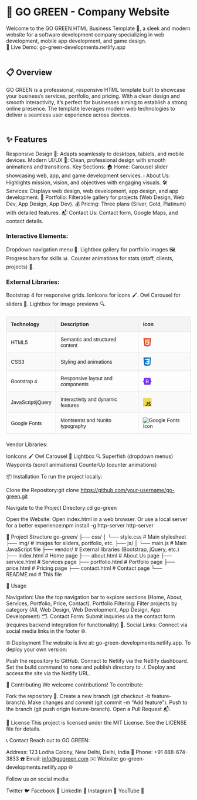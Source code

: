 <h1>🌿 GO GREEN - Company Website</h1>
Welcome to the GO GREEN HTML Business Template 🚀, a sleek and modern website for a software development company specializing in web development, mobile app development, and game design.<br>
🔗 Live Demo: go-green-developments.netlify.app
<br>
<br>
<h2><strong>📋 Overview</strong></h2>
GO GREEN is a professional, responsive HTML template built to showcase your business’s services, portfolio, and pricing. With a clean design and smooth interactivity, it’s perfect for businesses aiming to establish a strong online presence. The template leverages modern web technologies to deliver a seamless user experience across devices.

  
  
  
<br>
<br>


<h2><b>✨ Features</b></h2>

Responsive Design 📱: Adapts seamlessly to desktops, tablets, and mobile devices.
Modern UI/UX 🎨: Clean, professional design with smooth animations and transitions.
Key Sections:
🏠 Home: Carousel slider showcasing web, app, and game development services.
ℹ️ About Us: Highlights mission, vision, and objectives with engaging visuals.
🛠️ Services: Displays web design, web development, app design, and app development.
📸 Portfolio: Filterable gallery for projects (Web Design, Web Dev, App Design, App Dev).
💰 Pricing: Three plans (Silver, Gold, Platinum) with detailed features.
📬 Contact Us: Contact form, Google Maps, and contact details.


<h3>Interactive Elements:</h3>
Dropdown navigation menu 📜.
Lightbox gallery for portfolio images 🖼️.
Progress bars for skills 📊.
Counter animations for stats (staff, clients, projects) 🔢.


<h3>External Libraries:</h3>
Bootstrap 4 for responsive grids.
IonIcons for icons 🖌️.
Owl Carousel for sliders 🎠.
Lightbox for image previews 🔍.




<!DOCTYPE html>
<html lang="en">
<head>
    <meta charset="UTF-8">
    <meta name="viewport" content="width=device-width, initial-scale=1.0">
    <title>Technologies Used</title>
    <style>
        table {
            width: 100%;
            border-collapse: collapse;
            margin: 20px 0;
            font-family: 'Montserrat', sans-serif;
        }
        th, td {
            border: 1px solid #ddd;
            padding: 12px;
            text-align: left;
        }
        th {
            background-color: #f4f4f4;
            font-weight: bold;
        }
        tr:nth-child(even) {
            background-color: #f9f9f9;
        }
        img {
            width: 24px;
            vertical-align: middle;
        }
    </style>
</head>
<body>
    <table>
        <thead>
            <tr>
                <th>Technology</th>
                <th>Description</th>
                <th>Icon</th>
            </tr>
        </thead>
        <tbody>
            <tr>
                <td>HTML5</td>
                <td>Semantic and structured content</td>
                <td><img src="https://raw.githubusercontent.com/devicons/devicon/master/icons/html5/html5-original.svg" alt="HTML5 Icon"></td>
            </tr>
            <tr>
                <td>CSS3</td>
                <td>Styling and animations</td>
                <td><img src="https://raw.githubusercontent.com/devicons/devicon/master/icons/css3/css3-original.svg" alt="CSS3 Icon"></td>
            </tr>
            <tr>
                <td>Bootstrap 4</td>
                <td>Responsive layout and components</td>
                <td><img src="https://raw.githubusercontent.com/devicons/devicon/master/icons/bootstrap/bootstrap-plain.svg" alt="Bootstrap Icon"></td>
            </tr>
            <tr>
                <td>JavaScript/jQuery</td>
                <td>Interactivity and dynamic features</td>
                <td><img src="https://raw.githubusercontent.com/devicons/devicon/master/icons/javascript/javascript-original.svg" alt="JavaScript Icon"></td>
            </tr>
            <tr>
                <td>Google Fonts</td>
                <td>Montserrat and Nunito typography</td>
                <td><img src="https://img.shields.io/badge/Google-Fonts-4285F4?style=flat-square&logo=google" alt="Google Fonts Icon"></td>
            </tr>
        </tbody>
    </table>
</body>
</html>


Vendor Libraries:

IonIcons 🖌️
Owl Carousel 🎠
Lightbox 🔍
Superfish (dropdown menus)
Waypoints (scroll animations)
CounterUp (counter animations)


📦 Installation
To run the project locally:

Clone the Repository:git clone https://github.com/your-username/go-green.git


Navigate to the Project Directory:cd go-green


Open the Website:
Open index.html in a web browser.
Or use a local server for a better experience:npm install -g http-server
http-server






📂 Project Structure
go-green/
├── css/
│   └── style.css           # Main stylesheet
├── img/                   # Images for sliders, portfolio, etc.
├── js/
│   └── main.js            # Main JavaScript file
├── vendor/                # External libraries (Bootstrap, jQuery, etc.)
├── index.html             # Home page
├── about.html             # About Us page
├── service.html           # Services page
├── portfolio.html         # Portfolio page
├── price.html             # Pricing page
├── contact.html           # Contact page
└── README.md              # This file


🚀 Usage

Navigation: Use the top navigation bar to explore sections (Home, About, Services, Portfolio, Price, Contact).
Portfolio Filtering: Filter projects by category (All, Web Design, Web Development, App Design, App Development) 🗂️.
Contact Form: Submit inquiries via the contact form (requires backend integration for functionality) 📧.
Social Links: Connect via social media links in the footer 🌐.


🌐 Deployment
The website is live at: go-green-developments.netlify.app.
To deploy your own version:

Push the repository to GitHub.
Connect to Netlify via the Netlify dashboard.
Set the build command to none and publish directory to ./.
Deploy and access the site via the Netlify URL.


🤝 Contributing
We welcome contributions! To contribute:

Fork the repository 🍴.
Create a new branch (git checkout -b feature-branch).
Make changes and commit (git commit -m "Add feature").
Push to the branch (git push origin feature-branch).
Open a Pull Request 📬.


📜 License
This project is licensed under the MIT License. See the LICENSE file for details.

📞 Contact
Reach out to GO GREEN:

Address: 123 Lodha Colony, New Delhi, Delhi, India 📍
Phone: +91 888-674-3833 ☎️
Email: info@gogreen.com ✉️
Website: go-green-developments.netlify.app 🌐

Follow us on social media:

Twitter 🐦
Facebook 📘
LinkedIn 💼
Instagram 📸
YouTube 🎥



  
  
